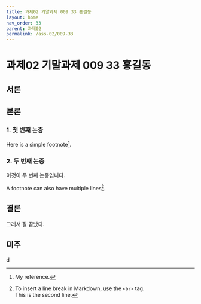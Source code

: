 ```yaml
---
title: 과제02 기말과제 009 33 홍길동 
layout: home
nav_order: 33
parent: 과제02
permalink: /ass-02/009-33
---
```


# 과제02 기말과제 009 33 홍길동 


## 서론


## 본론

### 1. 첫 번째 논증

Here is a simple footnote[^1].

[^1]: My reference.  

### 2. 두 번째 논증

이것이 두 번째 논증입니다.

A footnote can also have multiple lines[^2].

[^2]: To insert a line break in Markdown, use the `<br>` tag.<br>This is the second line.

## 결론

그래서 잘 끝났다.

## 미주

d

